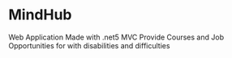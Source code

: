 # MindHub
Web Application Made with .net5 MVC Provide Courses and Job Opportunities for with disabilities and difficulties
